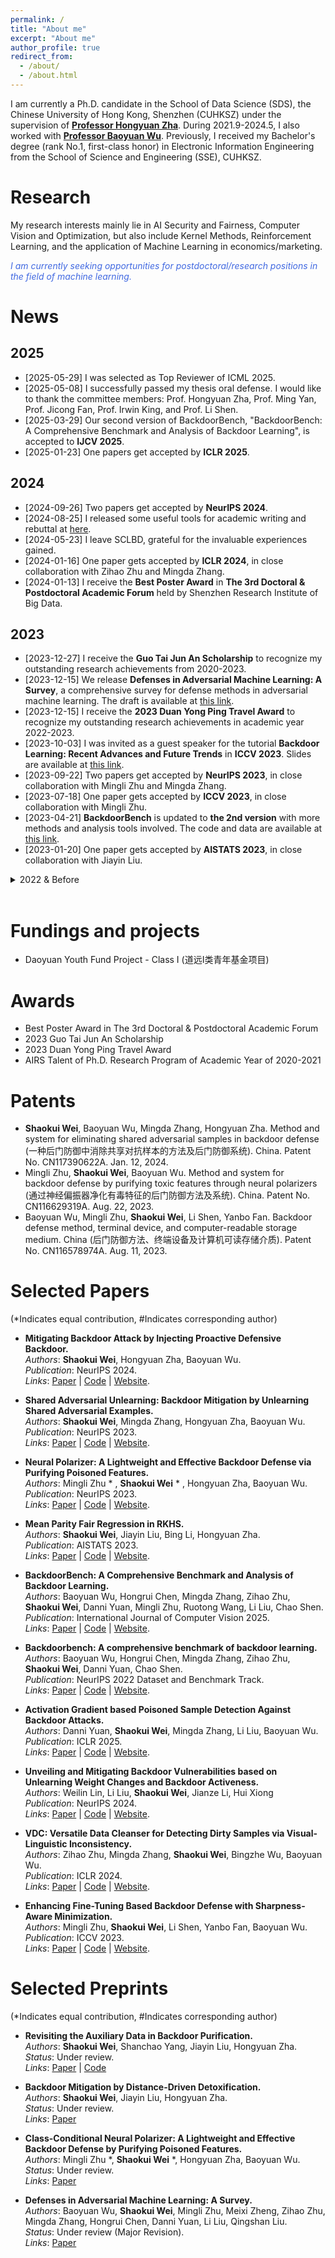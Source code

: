 ```yaml
---
permalink: /
title: "About me"
excerpt: "About me"
author_profile: true
redirect_from: 
  - /about/
  - /about.html
---
```


I am currently a Ph.D. candidate in the School of Data Science (SDS), the Chinese University of Hong Kong, Shenzhen (CUHKSZ) under the supervision of [**Professor Hongyuan Zha**](https://sds.cuhk.edu.cn/en/teacher/65). During 2021.9-2024.5, I also worked with [**Professor Baoyuan Wu**](https://sites.google.com/site/baoyuanwu2015/). Previously, I received my Bachelor's degree (rank No.1, first-class honor) in Electronic Information Engineering from the School of Science and Engineering (SSE), CUHKSZ. 


Research
======
My research interests mainly lie in AI Security and Fairness, Computer Vision and Optimization, but also include Kernel Methods, Reinforcement Learning, and the application of Machine Learning in economics/marketing.

<span style="color:#4169E1;">
<em>
I am currently seeking opportunities for postdoctoral/research positions in the field of machine learning.
</em>
</span>

News
======
## 2025
* [2025-05-29] I was selected as Top Reviewer of ICML 2025.
* [2025-05-08] I successfully passed my thesis oral defense. I would like to thank the committee members: Prof. Hongyuan Zha, Prof. Ming Yan, Prof. Jicong Fan, Prof. Irwin King, and Prof. Li Shen.
* [2025-03-29] Our second version of BackdoorBench, "BackdoorBench: A Comprehensive Benchmark and Analysis of Backdoor Learning", is accepted to **IJCV 2025**. 
* [2025-01-23] One papers get accepted by **ICLR 2025**.


## 2024
* [2024-09-26] Two papers get accepted by **NeurIPS 2024**.
* [2024-08-25] I released some useful tools for academic writing and rebuttal at [here](https://shawkui.github.io/tools/).
* [2024-05-23] I leave SCLBD, grateful for the invaluable experiences gained.
* [2024-01-16] One paper gets accepted by **ICLR 2024**, in close collaboration with Zihao Zhu and Mingda Zhang.
* [2024-01-13] I receive the **Best Poster Award** in **The 3rd Doctoral & Postdoctoral Academic Forum** held by Shenzhen Research Institute of Big Data.


## 2023
* [2023-12-27] I receive the **Guo Tai Jun An Scholarship** to recognize my outstanding research achievements from 2020-2023. 
* [2023-12-15] We release **Defenses in Adversarial Machine Learning: A Survey**, a comprehensive survey for defense methods in adversarial machine learning. The draft is available at [this link](https://arxiv.org/abs/2312.08890).
* [2023-12-15] I receive the **2023 Duan Yong Ping Travel Award** to recognize my outstanding research achievements in academic year 2022-2023. 
* [2023-10-03] I was invited as a guest speaker for the tutorial **Backdoor Learning: Recent Advances and Future Trends** in **ICCV 2023**. Slides are available at [this link](https://backdoor-learning-tutorial.github.io/).
* [2023-09-22] Two papers get accepted by **NeurIPS 2023**, in close collaboration with Mingli Zhu and Mingda Zhang.
* [2023-07-18] One paper gets accepted by **ICCV 2023**, in close collaboration with Mingli Zhu.
* [2023-04-21] **BackdoorBench** is updated to **the 2nd version** with more methods and analysis tools involved. The code and data are available at [this link](https://github.com/SCLBD/BackdoorBench/tree/main).
* [2023-01-20] One paper gets accepted by **AISTATS 2023**, in close collaboration with Jiayin Liu.


<details>
    <summary>2022 & Before</summary>
    <ul>
      <li>
       [2022-09-19] One paper gets accepted by <strong>NeurIPS 2022 Datasets and Benchmarks Track</strong>, in close collaboration with our team in SCLBD.
      </li>
      <li>
      [2022-06-28] We release <strong>BackdoorBench</strong>: a comprehensive benchmark of backdoor attack and defense methods. The code and data are available at <a href="https://github.com/SCLBD/BackdoorBench/tree/v1">this link</a>.
      </li>
      <li>
       [2021-08-01] I join SCLBD to focus on AI Security research.
      </li>
    </ul>
</details>
<br>



Fundings and projects
======
* Daoyuan Youth Fund Project - Class I (道远I类青年基金项目)

  
Awards
======
* Best Poster Award in The 3rd Doctoral & Postdoctoral Academic Forum
* 2023 Guo Tai Jun An Scholarship
* 2023 Duan Yong Ping Travel Award
* AIRS Talent of Ph.D. Research Program of Academic Year of 2020-2021

Patents
======
* **Shaokui Wei**, Baoyuan Wu, Mingda Zhang, Hongyuan Zha. Method and system for eliminating shared adversarial samples in backdoor defense (一种后门防御中消除共享对抗样本的方法及后门防御系统). China. Patent No. CN117390622A. Jan. 12, 2024.
* Mingli Zhu, **Shaokui Wei**, Baoyuan Wu. Method and system for backdoor defense by purifying toxic features through neural polarizers (通过神经偏振器净化有毒特征的后门防御方法及系统). China. Patent No. CN116629319A. Aug. 22, 2023.
* Baoyuan Wu, Mingli Zhu, **Shaokui Wei**, Li Shen, Yanbo Fan. Backdoor defense method, terminal device, and computer-readable storage medium. China (后门防御方法、终端设备及计算机可读存储介质). Patent No. CN116578974A. Aug. 11, 2023.

Selected Papers 
======
(*Indicates equal contribution, #Indicates corresponding author)
* **Mitigating Backdoor Attack by Injecting Proactive Defensive Backdoor.**  
  *Authors*: **Shaokui Wei**, Hongyuan Zha, Baoyuan Wu.  
  *Publication*: NeurIPS 2024.  
  *Links*: [Paper](https://arxiv.org/pdf/2405.16112) | [Code](https://github.com/SCLBD/BackdoorBench) | [Website](https://shawkui.github.io/publication/PDB).  

* **Shared Adversarial Unlearning: Backdoor Mitigation by Unlearning Shared Adversarial Examples.**  
  *Authors*: **Shaokui Wei**, Mingda Zhang, Hongyuan Zha, Baoyuan Wu.  
  *Publication*: NeurIPS 2023.  
  *Links*: [Paper](https://proceedings.neurips.cc/paper_files/paper/2023/file/520425a5a4c2fb7f7fc345078b188201-Paper-Conference.pdf) | [Code](https://github.com/SCLBD/BackdoorBench/blob/main/defense/sau.py) | [Website](https://shawkui.github.io/publication/SAU).  
  
* **Neural Polarizer: A Lightweight and Effective Backdoor Defense via Purifying Poisoned Features.**  
  *Authors*: Mingli Zhu * , **Shaokui Wei** * , Hongyuan Zha, Baoyuan Wu.  
  *Publication*: NeurIPS 2023.  
  *Links*: [Paper](https://proceedings.neurips.cc/paper_files/paper/2023/file/03df5246cc78af497940338dd3eacbaa-Paper-Conference.pdf) | [Code](https://github.com/SCLBD/BackdoorBench/blob/main/defense/npd.py) | [Website](https://shawkui.github.io/publication/NPD).  

* **Mean Parity Fair Regression in RKHS.**  
  *Authors*: **Shaokui Wei**, Jiayin Liu, Bing Li, Hongyuan Zha.  
  *Publication*: AISTATS 2023.  
  *Links*: [Paper](https://proceedings.mlr.press/v206/wei23a/wei23a.pdf) | [Code](https://github.com/shawkui/MP_Fair_Regression) | [Website](https://shawkui.github.io/publication/MP_fair).

* **BackdoorBench: A Comprehensive Benchmark and Analysis of Backdoor Learning.**  
  *Authors*: Baoyuan Wu, Hongrui Chen, Mingda Zhang, Zihao Zhu, **Shaokui Wei**, Danni Yuan, Mingli Zhu, Ruotong Wang, Li Liu, Chao Shen.
  *Publication*:  International Journal of Computer Vision 2025.  
  *Links*: [Paper](https://link.springer.com/article/10.1007/s11263-025-02447-x) | [Code](https://github.com/SCLBD/BackdoorBench) | [Website](https://backdoorbench.github.io/).  


* **Backdoorbench: A comprehensive benchmark of backdoor learning.**  
  *Authors*: Baoyuan Wu, Hongrui Chen, Mingda Zhang, Zihao Zhu, **Shaokui Wei**, Danni Yuan, Chao Shen.  
  *Publication*: NeurIPS 2022 Dataset and Benchmark Track.  
  *Links*: [Paper](https://proceedings.neurips.cc/paper_files/paper/2022/file/4491ea1c91aa2b22c373e5f1dfce234f-Paper-Datasets_and_Benchmarks.pdf) | [Code](https://github.com/SCLBD/BackdoorBench) | [Website](https://backdoorbench.github.io/).  

* **Activation Gradient based Poisoned Sample Detection Against Backdoor Attacks.**  
  *Authors*: Danni Yuan, **Shaokui Wei**, Mingda Zhang, Li Liu, Baoyuan Wu.  
  *Publication*: ICLR 2025.  
  *Links*: [Paper](https://arxiv.org/pdf/2312.06230) | [Code](https://github.com/SCLBD/BackdoorBench/blob/main/detection_pretrain/agpd.py) | [Website]().  

* **Unveiling and Mitigating Backdoor Vulnerabilities based on Unlearning Weight Changes and Backdoor Activeness.**  
  *Authors*: Weilin Lin, Li Liu, **Shaokui Wei**, Jianze Li, Hui Xiong  
  *Publication*: NeurIPS 2024.  
  *Links*: [Paper](https://arxiv.org/pdf/2405.20291) | [Code](https://github.com/SCLBD/BackdoorBench) | [Website](https://shawkui.github.io/publication/TSBD).  


* **VDC: Versatile Data Cleanser for Detecting Dirty Samples via Visual-Linguistic Inconsistency.**  
  *Authors*: Zihao Zhu, Mingda Zhang, **Shaokui Wei**, Bingzhe Wu, Baoyuan Wu.  
  *Publication*: ICLR 2024.  
  *Links*: [Paper](https://openreview.net/pdf?id=ygxTuVz9eU) | [Code](https://github.com/zihao-ai/vdc) | [Website](https://versatile-data-cleanser.github.io/).  
  
  
* **Enhancing Fine-Tuning Based Backdoor Defense with Sharpness-Aware Minimization.**  
  *Authors*: Mingli Zhu, **Shaokui Wei**, Li Shen, Yanbo Fan, Baoyuan Wu.  
  *Publication*: ICCV 2023.  
  *Links*: [Paper](http://openaccess.thecvf.com/content/ICCV2023/papers/Zhu_Enhancing_Fine-Tuning_Based_Backdoor_Defense_with_Sharpness-Aware_Minimization_ICCV_2023_paper.pdf) | [Code](https://github.com/SCLBD/BackdoorBench/blob/main/defense/ft-sam.py) | [Website](https://shawkui.github.io/publication/FT_SAM).  


Selected Preprints
======
(*Indicates equal contribution, #Indicates corresponding author)
* **Revisiting the Auxiliary Data in Backdoor Purification.**  
  *Authors*: **Shaokui Wei**, Shanchao Yang, Jiayin Liu, Hongyuan Zha.  
  *Status*: Under review.  
  *Links*: [Paper](https://arxiv.org/pdf/2502.07231) | [Code](https://github.com/shawkui/BackdoorBenchER) 

* **Backdoor Mitigation by Distance-Driven Detoxification.**  
  *Authors*: **Shaokui Wei**, Jiayin Liu, Hongyuan Zha.  
  *Status*: Under review.  
  *Links*: [Paper](https://arxiv.org/pdf/2411.09585)

* **Class-Conditional Neural Polarizer: A Lightweight and Effective Backdoor Defense by Purifying Poisoned Features.**  
  *Authors*: Mingli Zhu *, **Shaokui Wei** *, Hongyuan Zha, Baoyuan Wu.  
  *Status*: Under review.  
  *Links*: [Paper](https://arxiv.org/pdf/2502.18520)

* **Defenses in Adversarial Machine Learning: A Survey.**  
  *Authors*: Baoyuan Wu, **Shaokui Wei**, Mingli Zhu, Meixi Zheng, Zihao Zhu, Mingda Zhang, Hongrui Chen, Danni Yuan, Li Liu, Qingshan Liu.  
  *Status*: Under review (Major Revision).  
  *Links*: [Paper](https://arxiv.org/pdf/2405.16112)



